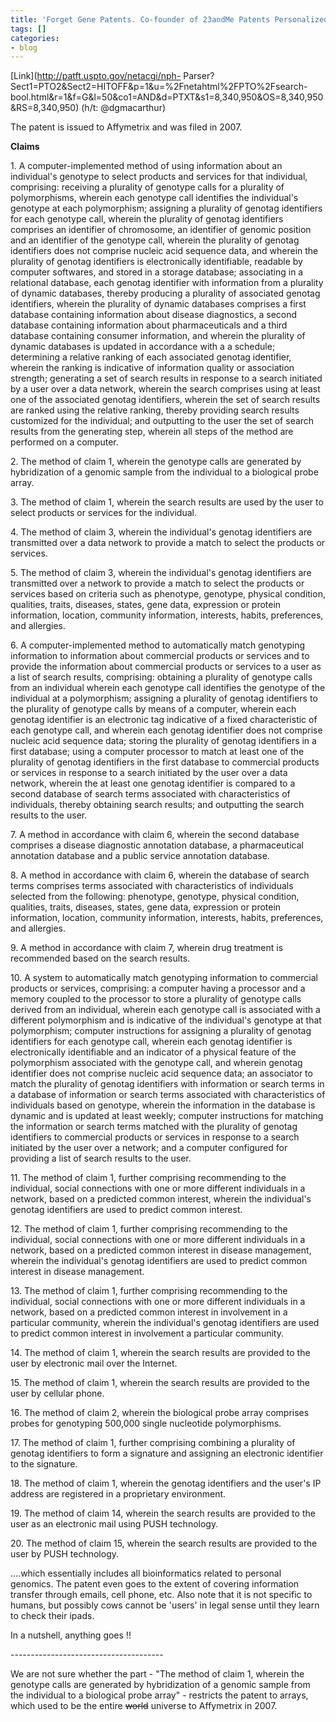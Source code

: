 ```yaml
---
title: 'Forget Gene Patents. Co-founder of 23andMe Patents Personalized Genomics '
tags: []
categories:
- blog
---
```

[Link](http://patft.uspto.gov/netacgi/nph-
Parser?Sect1=PTO2&Sect2=HITOFF&p=1&u=%2Fnetahtml%2FPTO%2Fsearch-
bool.html&r=1&f=G&l=50&co1=AND&d=PTXT&s1=8,340,950&OS=8,340,950&RS=8,340,950)
(h/t: @dgmacarthur)
<!--more-->

The patent is issued to Affymetrix and was filed in 2007.

**Claims**

>

1\. A computer-implemented method of using information about an individual's
genotype to select products and services for that individual, comprising:
receiving a plurality of genotype calls for a plurality of polymorphisms,
wherein each genotype call identifies the individual's genotype at each
polymorphism; assigning a plurality of genotag identifiers for each genotype
call, wherein the plurality of genotag identifiers comprises an identifier of
chromosome, an identifier of genomic position and an identifier of the
genotype call, wherein the plurality of genotag identifiers does not comprise
nucleic acid sequence data, and wherein the plurality of genotag identifiers
is electronically identifiable, readable by computer softwares, and stored in
a storage database; associating in a relational database, each genotag
identifier with information from a plurality of dynamic databases, thereby
producing a plurality of associated genotag identifiers, wherein the plurality
of dynamic databases comprises a first database containing information about
disease diagnostics, a second database containing information about
pharmaceuticals and a third database containing consumer information, and
wherein the plurality of dynamic databases is updated in accordance with a a
schedule; determining a relative ranking of each associated genotag
identifier, wherein the ranking is indicative of information quality or
association strength; generating a set of search results in response to a
search initiated by a user over a data network, wherein the search comprises
using at least one of the associated genotag identifiers, wherein the set of
search results are ranked using the relative ranking, thereby providing search
results customized for the individual; and outputting to the user the set of
search results from the generating step, wherein all steps of the method are
performed on a computer.

2\. The method of claim 1, wherein the genotype calls are generated by
hybridization of a genomic sample from the individual to a biological probe
array.

3\. The method of claim 1, wherein the search results are used by the user to
select products or services for the individual.

4\. The method of claim 3, wherein the individual's genotag identifiers are
transmitted over a data network to provide a match to select the products or
services.

5\. The method of claim 3, wherein the individual's genotag identifiers are
transmitted over a network to provide a match to select the products or
services based on criteria such as phenotype, genotype, physical condition,
qualities, traits, diseases, states, gene data, expression or protein
information, location, community information, interests, habits, preferences,
and allergies.

6\. A computer-implemented method to automatically match genotyping
information to information about commercial products or services and to
provide the information about commercial products or services to a user as a
list of search results, comprising: obtaining a plurality of genotype calls
from an individual wherein each genotype call identifies the genotype of the
individual at a polymorphism; assigning a plurality of genotag identifiers to
the plurality of genotype calls by means of a computer, wherein each genotag
identifier is an electronic tag indicative of a fixed characteristic of each
genotype call, and wherein each genotag identifier does not comprise nucleic
acid sequence data; storing the plurality of genotag identifiers in a first
database; using a computer processor to match at least one of the plurality of
genotag identifiers in the first database to commercial products or services
in response to a search initiated by the user over a data network, wherein the
at least one genotag identifier is compared to a second database of search
terms associated with characteristics of individuals, thereby obtaining search
results; and outputting the search results to the user.

7\. A method in accordance with claim 6, wherein the second database comprises
a disease diagnostic annotation database, a pharmaceutical annotation database
and a public service annotation database.

8\. A method in accordance with claim 6, wherein the database of search terms
comprises terms associated with characteristics of individuals selected from
the following: phenotype, genotype, physical condition, qualities, traits,
diseases, states, gene data, expression or protein information, location,
community information, interests, habits, preferences, and allergies.

9\. A method in accordance with claim 7, wherein drug treatment is recommended
based on the search results.

10\. A system to automatically match genotyping information to commercial
products or services, comprising: a computer having a processor and a memory
coupled to the processor to store a plurality of genotype calls derived from
an individual, wherein each genotype call is associated with a different
polymorphism and is indicative of the individual's genotype at that
polymorphism; computer instructions for assigning a plurality of genotag
identifiers for each genotype call, wherein each genotag identifier is
electronically identifiable and an indicator of a physical feature of the
polymorphism associated with the genotype call, and wherein genotag identifier
does not comprise nucleic acid sequence data; an associator to match the
plurality of genotag identifiers with information or search terms in a
database of information or search terms associated with characteristics of
individuals based on genotype, wherein the information in the database is
dynamic and is updated at least weekly; computer instructions for matching the
information or search terms matched with the plurality of genotag identifiers
to commercial products or services in response to a search initiated by the
user over a network; and a computer configured for providing a list of search
results to the user.

11\. The method of claim 1, further comprising recommending to the individual,
social connections with one or more different individuals in a network, based
on a predicted common interest, wherein the individual's genotag identifiers
are used to predict common interest.

12\. The method of claim 1, further comprising recommending to the individual,
social connections with one or more different individuals in a network, based
on a predicted common interest in disease management, wherein the individual's
genotag identifiers are used to predict common interest in disease management.

13\. The method of claim 1, further comprising recommending to the individual,
social connections with one or more different individuals in a network, based
on a predicted common interest in involvement in a particular community,
wherein the individual's genotag identifiers are used to predict common
interest in involvement a particular community.

14\. The method of claim 1, wherein the search results are provided to the
user by electronic mail over the Internet.

15\. The method of claim 1, wherein the search results are provided to the
user by cellular phone.

16\. The method of claim 2, wherein the biological probe array comprises
probes for genotyping 500,000 single nucleotide polymorphisms.

17\. The method of claim 1, further comprising combining a plurality of
genotag identifiers to form a signature and assigning an electronic identifier
to the signature.

18\. The method of claim 1, wherein the genotag identifiers and the user's IP
address are registered in a proprietary environment.

19\. The method of claim 14, wherein the search results are provided to the
user as an electronic mail using PUSH technology.

20\. The method of claim 15, wherein the search results are provided to the
user by PUSH technology.

....which essentially includes all bioinformatics related to personal
genomics. The patent even goes to the extent of covering information transfer
through emails, cell phone, etc. Also note that it is not specific to humans,
but possibly cows cannot be 'users' in legal sense until they learn to check
their ipads.

In a nutshell, anything goes !!

\--------------------------------------

We are not sure whether the part - "The method of claim 1, wherein the
genotype calls are generated by hybridization of a genomic sample from the
individual to a biological probe array" - restricts the patent to arrays,
which used to be the entire <del>world</del> universe to Affymetrix in 2007.

